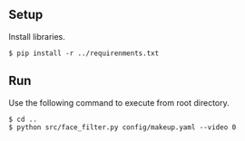 ## Setup

Install libraries.

```shell
$ pip install -r ../requirenments.txt
```

## Run

Use the following command to execute from root directory.


```shell
$ cd ..
$ python src/face_filter.py config/makeup.yaml --video 0
```

